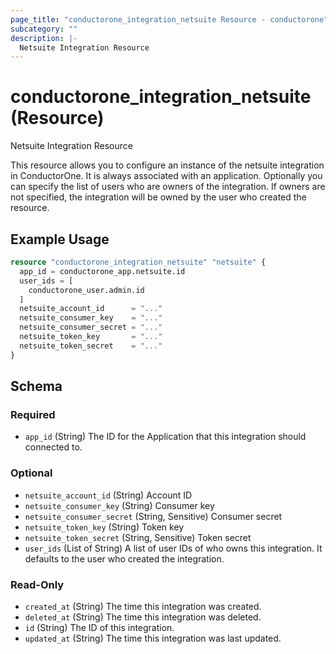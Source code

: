 ```yaml
---
page_title: "conductorone_integration_netsuite Resource - conductorone"
subcategory: ""
description: |-
  Netsuite Integration Resource
---
```


# conductorone_integration_netsuite (Resource)

Netsuite Integration Resource

This resource allows you to configure an instance of the netsuite integration in ConductorOne.
It is always associated with an application. Optionally you can specify the list of users who are owners of the integration.
If owners are not specified, the integration will be owned by the user who created the resource.

## Example Usage

```terraform
resource "conductorone_integration_netsuite" "netsuite" {
  app_id = conductorone_app.netsuite.id
  user_ids = [
    conductorone_user.admin.id
  ]
  netsuite_account_id      = "..."
  netsuite_consumer_key    = "..."
  netsuite_consumer_secret = "..."
  netsuite_token_key       = "..."
  netsuite_token_secret    = "..."
}
```

<!-- schema generated by tfplugindocs -->
## Schema

### Required

- `app_id` (String) The ID for the Application that this integration should connected to.

### Optional

- `netsuite_account_id` (String) Account ID
- `netsuite_consumer_key` (String) Consumer key
- `netsuite_consumer_secret` (String, Sensitive) Consumer secret
- `netsuite_token_key` (String) Token key
- `netsuite_token_secret` (String, Sensitive) Token secret
- `user_ids` (List of String) A list of user IDs of who owns this integration. It defaults to the user who created the integration.

### Read-Only

- `created_at` (String) The time this integration was created.
- `deleted_at` (String) The time this integration was deleted.
- `id` (String) The ID of this integration.
- `updated_at` (String) The time this integration was last updated.
